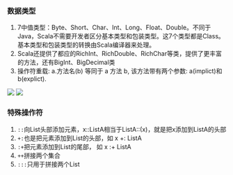 ### 数据类型
1. 7中值类型：Byte、Short、Char、Int、Long、Float、Double。不同于Java，Scala不需要开发者区分基本类型和包装类型。这7个类型都是Class。基本类型和包装类型的转换由Scala编译器来处理。
2. Scala还提供了都应的RichInt、RichDouble、RichChar等类，提供了更丰富的方法，还有BigInt、BigDecimal类
3. 操作符重载: a.方法名(b) 等同于 a 方法 b, 该方法带有两个参数: a(implict)和b(explict).

<img src="https://docs.scala-lang.org/resources/images/tour/unified-types-diagram.svg">
<img src="https://docs.scala-lang.org/resources/images/tour/type-casting-diagram.svg">

### 特殊操作符
1. `::`向List头部添加元素，x::ListA相当于ListA::(x)，就是把x添加到ListA的头部
2. `+:`也是把元素添加到List的头部，如 x +: ListA
3. `:+`把元素添加到List的尾部， 如 x :+ ListA
4. `++`拼接两个集合
5. `:::`只用于拼接两个List